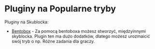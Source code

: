 # Pluginy na Popularne tryby

Pluginy na Skublocka:

- [Bentobox](https://github.com/bentoboxworld) - Za pomocą bentoboxa możesz stworzyć, międzyinnymi skyblocka. Plugin ten ma dużo dodatków, dlatego możesz urozmaicić swój tryb o np. Różne zadania dla graczy. 

